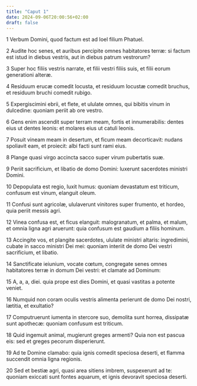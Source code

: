 ```yaml
---
title: "Caput 1"
date: 2024-09-06T20:00:56+02:00
draft: false
---
```



1 Verbum Domini, quod factum est ad Ioel filium Phatuel.

2 Audite hoc senes, et auribus percipite omnes habitatores terræ: si factum est istud in diebus vestris, aut in diebus patrum vestrorum?

3 Super hoc filiis vestris narrate, et filii vestri filiis suis, et filii eorum generationi alteræ.

4 Residuum erucæ comedit locusta, et residuum locustæ comedit bruchus, et residuum bruchi comedit rubigo.

5 Expergiscimini ebrii, et flete, et ululate omnes, qui bibitis vinum in dulcedine: quoniam periit ab ore vestro.

6 Gens enim ascendit super terram meam, fortis et innumerabilis: dentes eius ut dentes leonis: et molares eius ut catuli leonis.

7 Posuit vineam meam in desertum, et ficum meam decorticavit: nudans spoliavit eam, et proiecit: albi facti sunt rami eius.

8 Plange quasi virgo accincta sacco super virum pubertatis suæ.

9 Periit sacrificium, et libatio de domo Domini: luxerunt sacerdotes ministri Domini.

10 Depopulata est regio, luxit humus: quoniam devastatum est triticum, confusum est vinum, elanguit oleum.

11 Confusi sunt agricolæ, ululaverunt vinitores super frumento, et hordeo, quia periit messis agri.

12 Vinea confusa est, et ficus elanguit: malogranatum, et palma, et malum, et omnia ligna agri aruerunt: quia confusum est gaudium a filiis hominum.

13 Accingite vos, et plangite sacerdotes, ululate ministri altaris: ingredimini, cubate in sacco ministri Dei mei: quoniam interiit de domo Dei vestri sacrificium, et libatio.

14 Sanctificate ieiunium, vocate cœtum, congregate senes omnes habitatores terræ in domum Dei vestri: et clamate ad Dominum:

15 A, a, a, diei. quia prope est dies Domini, et quasi vastitas a potente veniet.

16 Numquid non coram oculis vestris alimenta perierunt de domo Dei nostri, lætitia, et exultatio?

17 Computruerunt iumenta in stercore suo, demolita sunt horrea, dissipatæ sunt apothecæ: quoniam confusum est triticum.

18 Quid ingemuit animal, mugierunt greges armenti? Quia non est pascua eis: sed et greges pecorum disperierunt.

19 Ad te Domine clamabo: quia ignis comedit speciosa deserti, et flamma succendit omnia ligna regionis.

20 Sed et bestiæ agri, quasi area sitiens imbrem, suspexerunt ad te: quoniam exiccati sunt fontes aquarum, et ignis devoravit speciosa deserti.

